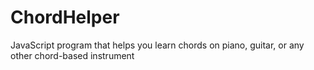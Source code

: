 # ChordHelper
JavaScript program that helps you learn chords on piano, guitar, or any other chord-based instrument
